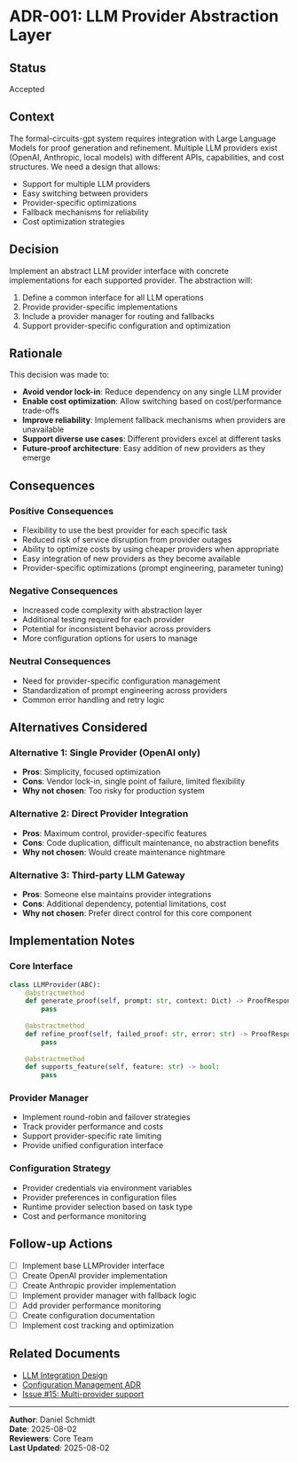 # ADR-001: LLM Provider Abstraction Layer

## Status
Accepted

## Context
The formal-circuits-gpt system requires integration with Large Language Models for proof generation and refinement. Multiple LLM providers exist (OpenAI, Anthropic, local models) with different APIs, capabilities, and cost structures. We need a design that allows:

- Support for multiple LLM providers
- Easy switching between providers
- Provider-specific optimizations
- Fallback mechanisms for reliability
- Cost optimization strategies

## Decision
Implement an abstract LLM provider interface with concrete implementations for each supported provider. The abstraction will:

1. Define a common interface for all LLM operations
2. Provide provider-specific implementations
3. Include a provider manager for routing and fallbacks
4. Support provider-specific configuration and optimization

## Rationale
This decision was made to:
- **Avoid vendor lock-in**: Reduce dependency on any single LLM provider
- **Enable cost optimization**: Allow switching based on cost/performance trade-offs
- **Improve reliability**: Implement fallback mechanisms when providers are unavailable
- **Support diverse use cases**: Different providers excel at different tasks
- **Future-proof architecture**: Easy addition of new providers as they emerge

## Consequences

### Positive Consequences
- Flexibility to use the best provider for each specific task
- Reduced risk of service disruption from provider outages
- Ability to optimize costs by using cheaper providers when appropriate
- Easy integration of new providers as they become available
- Provider-specific optimizations (prompt engineering, parameter tuning)

### Negative Consequences
- Increased code complexity with abstraction layer
- Additional testing required for each provider
- Potential for inconsistent behavior across providers
- More configuration options for users to manage

### Neutral Consequences
- Need for provider-specific configuration management
- Standardization of prompt engineering across providers
- Common error handling and retry logic

## Alternatives Considered

### Alternative 1: Single Provider (OpenAI only)
- **Pros**: Simplicity, focused optimization
- **Cons**: Vendor lock-in, single point of failure, limited flexibility
- **Why not chosen**: Too risky for production system

### Alternative 2: Direct Provider Integration
- **Pros**: Maximum control, provider-specific features
- **Cons**: Code duplication, difficult maintenance, no abstraction benefits
- **Why not chosen**: Would create maintenance nightmare

### Alternative 3: Third-party LLM Gateway
- **Pros**: Someone else maintains provider integrations
- **Cons**: Additional dependency, potential limitations, cost
- **Why not chosen**: Prefer direct control for this core component

## Implementation Notes

### Core Interface
```python
class LLMProvider(ABC):
    @abstractmethod
    def generate_proof(self, prompt: str, context: Dict) -> ProofResponse:
        pass
    
    @abstractmethod
    def refine_proof(self, failed_proof: str, error: str) -> ProofResponse:
        pass
    
    @abstractmethod
    def supports_feature(self, feature: str) -> bool:
        pass
```

### Provider Manager
- Implement round-robin and failover strategies
- Track provider performance and costs
- Support provider-specific rate limiting
- Provide unified configuration interface

### Configuration Strategy
- Provider credentials via environment variables
- Provider preferences in configuration files
- Runtime provider selection based on task type
- Cost and performance monitoring

## Follow-up Actions
- [ ] Implement base LLMProvider interface
- [ ] Create OpenAI provider implementation
- [ ] Create Anthropic provider implementation
- [ ] Implement provider manager with fallback logic
- [ ] Add provider performance monitoring
- [ ] Create configuration documentation
- [ ] Implement cost tracking and optimization

## Related Documents
- [LLM Integration Design](../llm/README.md)
- [Configuration Management ADR](002-configuration-management.md)
- [Issue #15: Multi-provider support](https://github.com/terragonlabs/formal-circuits-gpt/issues/15)

---

**Author**: Daniel Schmidt  
**Date**: 2025-08-02  
**Reviewers**: Core Team  
**Last Updated**: 2025-08-02